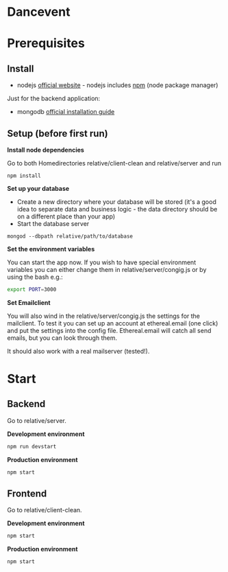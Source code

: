 # Dancevent 


# Prerequisites

## Install

* nodejs [official website](https://nodejs.org/en/) - nodejs includes [npm](https://www.npmjs.com/) (node package manager)

Just for the backend application:

* mongodb [official installation guide](https://docs.mongodb.org/manual/administration/install-community/)

## Setup (before first run)

**Install node dependencies**

Go to both Homedirectories relative/client-clean and relative/server and run 

```
npm install
```
 
**Set up your database**

* Create a new directory where your database will be stored (it's a good idea to separate data and business logic - the data directory should be on a different place than your app)
* Start the database server
```
mongod --dbpath relative/path/to/database
```


**Set the environment variables**

You can start the app now. If you wish to have special environment variables you can either change them in relative/server/congig.js or by using the bash e.g.:

```bash
export PORT=3000
```

**Set Emailclient**

You will also wind in the relative/server/congig.js the settings for the mailclient. To test it you can set up an account at ethereal.email (one click) and put the settings into the config file. Ethereal.email will catch all send emails, but you can look through them.

It should also work with a real mailserver (tested!).


# Start

## Backend 

Go to relative/server.

**Development environment**
```bash
npm run devstart
```

**Production environment**
```bash
npm start
```

## Frontend 

Go to relative/client-clean.

**Development environment**
```bash
npm start
```

**Production environment**
```bash
npm start
```